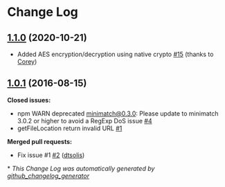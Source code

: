 # Change Log

## [1.1.0](https://github.com/parse-server-modules/parse-server-fs-adapter/tree/1.1.0) (2020-10-21)

- Added AES encryption/decryption using native crypto [\#15](https://github.com/parse-community/parse-server-fs-adapter/pull/15) (thanks to [Corey](https://github.com/cbaker6))

## [1.0.1](https://github.com/parse-server-modules/parse-server-fs-adapter/tree/1.0.1) (2016-08-15)
**Closed issues:**

- npm WARN deprecated minimatch@0.3.0: Please update to minimatch 3.0.2 or higher to avoid a RegExp DoS issue [\#4](https://github.com/parse-server-modules/parse-server-fs-adapter/issues/4)
- getFileLocation return invalid URL [\#1](https://github.com/parse-server-modules/parse-server-fs-adapter/issues/1)

**Merged pull requests:**

- Fix issue \#1 [\#2](https://github.com/parse-server-modules/parse-server-fs-adapter/pull/2) ([dtsolis](https://github.com/dtsolis))



\* *This Change Log was automatically generated by [github_changelog_generator](https://github.com/skywinder/Github-Changelog-Generator)*